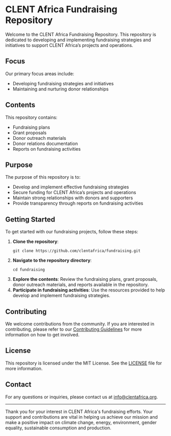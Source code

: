 # CLENT Africa Fundraising Repository

Welcome to the CLENT Africa Fundraising Repository. This repository is dedicated to developing and implementing fundraising strategies and initiatives to support CLENT Africa’s projects and operations.

## Focus

Our primary focus areas include:
- Developing fundraising strategies and initiatives
- Maintaining and nurturing donor relationships

## Contents

This repository contains:
- Fundraising plans
- Grant proposals
- Donor outreach materials
- Donor relations documentation
- Reports on fundraising activities

## Purpose

The purpose of this repository is to:
- Develop and implement effective fundraising strategies
- Secure funding for CLENT Africa’s projects and operations
- Maintain strong relationships with donors and supporters
- Provide transparency through reports on fundraising activities

## Getting Started

To get started with our fundraising projects, follow these steps:

1. **Clone the repository**:
   ```
   git clone https://github.com/clentafrica/fundraising.git
   ```
2. **Navigate to the repository directory**:
   ```
   cd fundraising
   ```
3. **Explore the contents**: Review the fundraising plans, grant proposals, donor outreach materials, and reports available in the repository.
4. **Participate in fundraising activities**: Use the resources provided to help develop and implement fundraising strategies.

## Contributing

We welcome contributions from the community. If you are interested in contributing, please refer to our [Contributing Guidelines](CONTRIBUTING.md) for more information on how to get involved.

## License

This repository is licensed under the MIT License. See the [LICENSE](https://github.com/clentafrica/fundraising/blob/main/LICENSE) file for more information.

## Contact

For any questions or inquiries, please contact us at info@clentafrica.org.

---

Thank you for your interest in CLENT Africa's fundraising efforts. Your support and contributions are vital in helping us achieve our mission and make a positive impact on climate change, energy, environment, gender equality, sustainable consumption and production.
